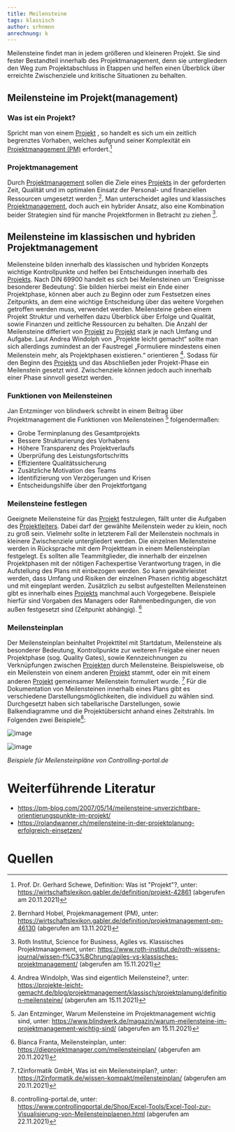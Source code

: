 ```yaml
---
title: Meilensteine
tags: klassisch
author: srhnmnn
anrechnung: k
---
```


Meilensteine findet man in jedem größeren und kleineren Projekt. 
Sie sind fester Bestandteil innerhalb des Projektmanagement, denn sie untergliedern den Weg zum Projektabschluss 
in Etappen und helfen einen Überblick über erreichte Zwischenziele und kritische Situationen zu behalten.

## Meilensteine im Projekt(management)

### Was ist ein Projekt?

Spricht man von einem [Projekt](Projekt.md) , so handelt es sich um ein zeitlich begrenztes Vorhaben, 
welches aufgrund seiner Komplexität ein [Projektmanagement (PM)](Projektmanagement.md) erfordert.[^1]

### Projektmanagement

Durch [Projektmanagement](Projektmanagement.md) sollen die Ziele eines [Projekts](Projekt.md) in der geforderten Zeit, Qualität und im optimalen 
Einsatz der Personal- und finanziellen Ressourcen umgesetzt werden [^2]. Man unterscheidet agiles und 
klassisches [Projektmanagement](Projektmanagement.md), doch auch ein hybrider Ansatz, also eine Kombination beider Strategien sind 
für manche Projektformen in Betracht zu ziehen [^3]. 


## Meilensteine im klassischen und hybriden Projektmanagement


Meilensteine bilden innerhalb des klassischen und hybriden Konzepts wichtige Kontrollpunkte 
und helfen bei Entscheidungen innerhalb des [Projekts](Projekt.md). Nach DIN 69900 handelt es sich bei Meilensteinen
um 'Ereignisse besonderer Bedeutung'.
Sie bilden hierbei meist ein Ende einer Projektphase, 
können aber auch zu Beginn oder zum Festsetzen eines Zeitpunkts, 
an dem eine wichtige Entscheidung über das weitere Vorgehen getroffen werden muss, verwendet werden. 
Meilensteine geben einem Projekt Struktur und verhelfen dazu Überblick über Erfolge und Qualität, 
sowie Finanzen und zeitliche Ressourcen zu behalten. Die Anzahl der Meilensteine differiert von [Projekt](Projekt.md)
zu [Projekt](Projekt.md) stark je nach Umfang und Aufgabe. Laut Andrea Windolph von „Projekte leicht gemacht“ sollte man sich
allerdings zumindest an der Faustregel „Formuliere mindestens einen Meilenstein mehr, als Projektphasen existieren.“ 
orientieren [^4]. 
Sodass für den Beginn des [Projekts](Projekt.md) und das Abschließen jeder Projekt-Phase ein Meilenstein gesetzt wird.
Zwischenziele können jedoch auch innerhalb einer Phase sinnvoll gesetzt werden.

### Funktionen von Meilensteinen

Jan Entzminger von blindwerk schreibt in einem Beitrag über Projektmanagement die Funktionen von Meilensteinen [^5] folgendermaßen: 

* Grobe Terminplanung des Gesamtprojekts
* Bessere Strukturierung des Vorhabens
* Höhere Transparenz des Projektverlaufs
* Überprüfung des Leistungsfortschritts
* Effizientere Qualitätssicherung
* Zusätzliche Motivation des Teams
* Identifizierung von Verzögerungen und Krisen
* Entscheidungshilfe über den Projektfortgang

### Meilensteine festlegen

Geeignete Meilensteine für das [Projekt](Projekt.md) festzulegen, fällt unter die Aufgaben des [Projektleiters](Projektleiter.md).
Dabei darf der gewählte Meilenstein weder zu klein, noch zu groß sein. Vielmehr sollte in letzterem Fall der Meilenstein
nochmals in kleinere Zwischenziele untergliedert werden.
Die einzelnen Meilensteine werden in Rücksprache mit dem Projektteam in einem Meilensteinplan festgelegt.
Es sollten alle Teammitglieder, die innerhalb der einzelnen Projektphasen mit der nötigen Fachexpertise Verantwortung tragen,
in die Aufstellung des Plans mit einbezogen werden.
So kann gewährleistet werden, dass Umfang und Risiken der einzelnen Phasen richtig abgeschätzt und mit eingeplant werden.
Zusätzlich zu selbst aufgestellten Meilensteinen gibt es innerhalb eines [Projekts](Projekt.md) manchmal auch Vorgegebene.
Beispiele hierfür sind Vorgaben des Managers oder Rahmenbedingungen, die von außen festgesetzt sind (Zeitpunkt abhängig). [^6]

### Meilensteinplan

Der Meilensteinplan beinhaltet Projekttitel mit Startdatum, Meilensteine als besonderer Bedeutung, Kontrollpunkte zur weiteren Freigabe
einer neuen Projektphase (sog. Quality Gates), sowie Kennzeichnungen zu Verknüpfungen zwischen [Projekten](Projekt.md) durch Meilensteine.
Beispielsweise, ob ein Meilenstein von einem anderen [Projekt](Projekt.md) stammt, oder ein mit einem anderen [Projekt](Projekt.md) 
gemeinsamer Meilenstein formuliert wurde. [^7]
Für die Dokumentation von Meilensteinen innerhalb eines Plans gibt es verschiedene Darstellungsmöglichkeiten, die individuell zu wählen sind. 
Durchgesetzt haben sich tabellarische Darstellungen, sowie Balkendiagramme und die Projektübersicht anhand
eines Zeitstrahls. Im Folgenden zwei Beispiele[^8]:

![image](https://user-images.githubusercontent.com/93032286/142825200-c9beedda-5763-4465-aeb0-d69d49c33bac.png)

![image](https://user-images.githubusercontent.com/93032286/142825367-628f7074-91cb-4378-ad4d-6fd17dfe3df8.png)

*Beispiele für Meilensteinpläne von Controlling-portal.de*



# Weiterführende Literatur

* https://pm-blog.com/2007/05/14/meilensteine-unverzichtbare-orientierungspunkte-im-projekt/
* https://rolandwanner.ch/meilensteine-in-der-projektplanung-erfolgreich-einsetzen/


# Quellen

[^1]: Prof. Dr. Gerhard Schewe, Definition: Was ist "Projekt"?, unter:
https://wirtschaftslexikon.gabler.de/definition/projekt-42861 (abgerufen am 20.11.2021)
[^2]: Bernhard Hobel, Projekmanagement (PM), unter: https://wirtschaftslexikon.gabler.de/definition/projektmanagement-pm-46130 (abgerufen am 13.11.2021)
[^3]: Roth Institut, Science for Business, Agiles vs. Klassisches Projektmanagement, unter: https://www.roth-institut.de/roth-wissens-journal/wissen-f%C3%BChrung/agiles-vs-klassisches-projektmanagement/ (abgerufen am 15.11.2021)
[^4]: Andrea Windolph, Was sind eigentlich Meilensteine?, unter: https://projekte-leicht-gemacht.de/blog/projektmanagement/klassisch/projektplanung/definition-meilensteine/ (abgerufen am 15.11.2021)
[^5]: Jan Entzminger, Warum Meilensteine im Projektmanagement wichtig sind, unter: https://www.blindwerk.de/magazin/warum-meilensteine-im-projektmanagement-wichtig-sind/ (abgerufen am 15.11.2021)
[^6]: Bianca Franta, Meilensteinplan, unter: https://dieprojektmanager.com/meilensteinplan/ (abgerufen am 20.11.2021)
[^7]: t2informatik GmbH, Was ist ein Meilensteinplan?, unter: https://t2informatik.de/wissen-kompakt/meilensteinplan/ (abgerufen am 20.11.2021)
[^8]: controlling-portal.de, unter: https://www.controllingportal.de/Shop/Excel-Tools/Excel-Tool-zur-Visualisierung-von-Meilensteinplaenen.html (abgerufen am 22.11.2021)
